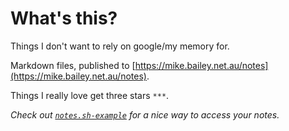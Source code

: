 # What's this?

Things I don't want to rely on google/my memory for.

Markdown files, published to [https://mike.bailey.net.au/notes](https://mike.bailey.net.au/notes).

Things I really love get three stars `***`.

*Check out [`notes.sh-example`](https://github.com/mbailey/notes/blob/master/notes.sh-example) for a nice way to access your notes.*

